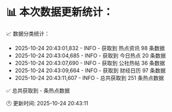 📊 本次数据更新统计：
==========================

📈 数据分类统计：
- 2025-10-24 20:43:01,832 - INFO - 获取到 热点资讯 98 条数据
- 2025-10-24 20:43:04,685 - INFO - 获取到 今日热点 20 条数据
- 2025-10-24 20:43:07,690 - INFO - 获取到 公社热帖 36 条数据
- 2025-10-24 20:43:09,664 - INFO - 获取到 财经日历 97 条数据
- 2025-10-24 20:43:11,607 - INFO - 总共获取到 251 条热点数据

✅ 总共获取到 - 条热点数据

🕐 更新时间: 2025-10-24 20:43:11

